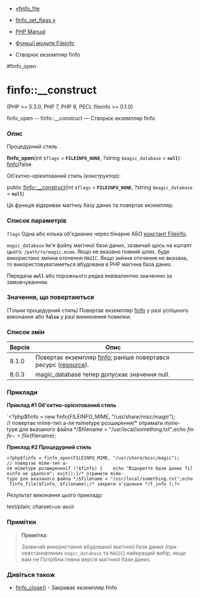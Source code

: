 - [«finfo_file](function.finfo-file.md)
- [finfo_set_flags »](function.finfo-set-flags.md)

- [PHP Manual](index.md)
- [Функції модуля Fileinfo](ref.fileinfo.md)
- Створює екземпляр finfo

#finfo_open

# finfo::\_\_construct

(PHP \>= 5.3.0, PHP 7, PHP 8, PECL fileinfo \>= 0.1.0)

finfo_open -- finfo::\_\_construct — Створює екземпляр finfo

### Опис

Процедурний стиль

**finfo_open**(int `$flags` = **`FILEINFO_NONE`**, ?string
`$magic_database` = **`null`**): [finfo](class.finfo.md)\|false

Об'єктно-орієнтований стиль (конструктор):

public [finfo::\_\_construct](finfo.construct.md)(int `$flags` =
**`FILEINFO_NONE`**, ?string `$magic_database` = **`null`**)

Ця функція відкриває магічну базу даних та повертає екземпляр.

### Список параметрів

`flags`
Одна або кілька об'єднаних через бінарне АБО [констант Fileinfo](fileinfo.constants.md).

`magic_database`
Ім'я файлу магічної бази даних, зазвичай щось на кшталт цього:
`/path/to/magic.mime`. Якщо не вказано повний шлях, буде використано
змінна оточення `MAGIC`. Якщо змінна оточення не вказана, то
використовуватиметься вбудована в PHP магічна база даних.

Передача **`null`** або порожнього рядка еквівалентно значенню за
замовчуванням.

### Значення, що повертаються

(Тільки процедурний стиль) Повертає екземпляр
[finfo](class.finfo.md) у разі успішного виконання або **`false`**
у разі виникнення помилки.

### Список змін

| Версія | Опис                                                                                                           |
|--------|----------------------------------------------------------------------------------------------------------------|
| 8.1.0  | Повертає екземпляр [finfo](class.finfo.md); раніше повертався ресурс ([resource](language.types.resource.md)). |
| 8.0.3  | magic_database тепер допускає значення null.                                                                   |

### Приклади

**Приклад #1 Об'єктно-орієнтований стиль**

`<?php$finfo = new finfo(FILEINFO_MIME, "/usr/share/misc/magic"); // повертає mime-тип а-ля mimetype розширення/* отримати mime-type для вказаного файла */$filename = "/usr/local/something.txt";echo $finfo->file($filename);

**Приклад #2 Процедурний стиль**

` <?php$finfo = finfo_open(FILEINFO_MIME, "/usr/share/misc/magic"); // повертає mime-тип а-ля mimetype розширенняif (!$finfo) {    echo "Відкриття бази даних fileinfo не удалося"; exit();}/* отримати mime-type для вказаного файла */$filename = "/usr/local/something.txt";echo finfo_file($finfo, $filename);/* закрити з'єднання */f_info );?> `

Результат виконання цього прикладу:

text/plain; charset=us-ascii

### Примітки

> **Примітка**:
>
> Зазвичай використання вбудованої магічної бази даних (при
> невстановлених `magic_database` та `MAGIC`) найкращий вибір, якщо вам не
> Потрібна певна версія магічної бази даних.

### Дивіться також

- [finfo_close()](function.finfo-close.md) - Закриває екземпляр
finfo
